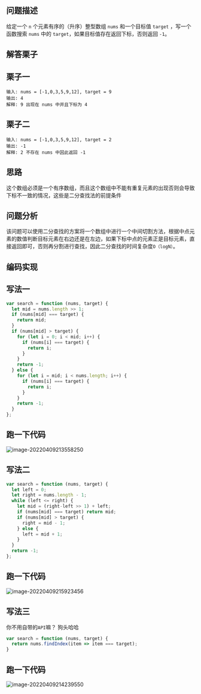 ## 问题描述

给定一个 `n` 个元素有序的（升序）整型数组 `nums` 和一个目标值 `target`  ，写一个函数搜索 `nums` 中的 `target`，如果目标值存在返回下标，否则返回 `-1`。

## 解答栗子

## 栗子一

```
输入: nums = [-1,0,3,5,9,12], target = 9
输出: 4
解释: 9 出现在 nums 中并且下标为 4
```

## 栗子二

```
输入: nums = [-1,0,3,5,9,12], target = 2
输出: -1
解释: 2 不存在 nums 中因此返回 -1
```

## 思路

这个数组必须是一个有序数组，而且这个数组中不能有重复元素的出现否则会导致下标不一致的情况，这些是二分查找法的前提条件

## 问题分析

该问题可以使用二分查找的方案将一个数组中进行一个中间切割方法，根据中点元素的数值判断目标元素在右边还是在左边，如果下标中点的元素正是目标元素，直接返回即可，否则再分割进行查找，因此二分查找的时间复杂度`O（logN）`。

## 编码实现

## 写法一

```javascript
var search = function (nums, target) {
  let mid = nums.length >> 1;
  if (nums[mid] === target) {
    return mid;
  }
  if (nums[mid] > target) {
    for (let i = 0; i < mid; i++) {
      if (nums[i] === target) {
        return i;
      }
    }
    return -1;
  } else {
    for (let i = mid; i < nums.length; i++) {
      if (nums[i] === target) {
        return i;
      }
    }
    return -1;
  }
};
```

## 跑一下代码

![image-20220409213558250](https://raw.githubusercontent.com/QC2168/note-img/main/202204092135315.png)

## 写法二

```javascript
var search = function (nums, target) {
  let left = 0;
  let right = nums.length - 1;
  while (left <= right) {
    let mid = (right-left >> 1) + left;
    if (nums[mid] === target) return mid;
    if (nums[mid] > target) {
      right = mid - 1;
    } else {
      left = mid + 1;
    }
  }
  return -1;
};
```

## 跑一下代码

![image-20220409215923456](https://raw.githubusercontent.com/QC2168/note-img/main/202204092159512.png)

## 写法三

你不用自带的`API`嘛？ 狗头哈哈

```javascript
var search = function (nums, target) {
  return nums.findIndex(item => item === target);
}
```

## 跑一下代码

![image-20220409214239550](https://raw.githubusercontent.com/QC2168/note-img/main/202204092142601.png)